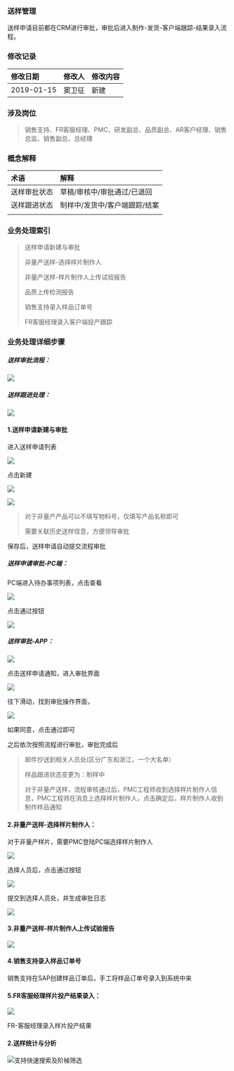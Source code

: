 ### 送样管理

送样申请目前都在CRM进行审批，审批后进入制作-发货-客户端跟踪-结果录入流程。

### 修改记录

| 修改日期 | 修改人 | 修改内容 |
| :--- | :--- | :--- |
| 2019-01-15 | 窦卫征 | 新建 |

### 涉及岗位

> 销售支持、FR客服经理、PMC、研发副总、品质副总、AR客户经理、销售总监、销售副总、总经理

### 概念解释

| 术语 | 解释 |
| :--- | :--- |
| 送样审批状态 | 草稿/审核中/审批通过/已退回 |
| 送样跟进状态 | 制样中/发货中/客户端跟踪/结案 |
|  |  |

### 业务处理索引

> 送样申请新建与审批
>
> 非量产送样-选择样片制作人
>
> 非量产送样-样片制作人上传试验报告
>
> 品质上传检测报告
>
> 销售支持录入样品订单号
>
> FR客服经理录入客户端投产跟踪

### 业务处理详细步骤

##### 送样审批流程：

![](/assets/songysplc)

##### 送样跟进处理：

![](/assets/soongygjlc)

#### 1.送样申请新建与审批

进入送样申请列表

![](/assets/sysqlb20182.png)

点击新建

![](/assets/syjbxx29101.png)

![](/assets/ypxxylssy2811.png)

> 对于非量产产品可以不填写物料号，仅填写产品名称即可
>
> 需要关联历史送样信息，方便领导审批

保存后，送样申请自动提交流程审批

##### 送样申请审批-PC端：

PC端进入待办事项列表，点击查看

![](/assets/pzspjm281021.png)

点击通过按钮

![](/assets/pzspdj28101.png)

##### 送样审批-APP：

![](/assets/lalsja1122.png)

点击送样申请通知，进入审批界面

![](/assets/import182111.png)

往下滑动，找到审批操作界面，

![](/assets/spczjm1825.png)

如果同意，点击通过即可

之后依次按照流程进行审批，审批完成后

> 邮件抄送到相关人员处\(区分广东和浙江，一个大名单）
>
> 样品跟进状态变更为：制样中
>
> 对于非量产送样，流程审核通过后，PMC工程师收到选择样片制作人信息，PMC工程师在消息上选择样片制作人，点击确定后，样片制作人收到制作样品通知

#### 2.非量产送样-选择样片制作人：

对于非量产样片，需要PMC登陆PC端选择样片制作人

![](/assets/PMCxxz28102.png)

选择人员后，点击通过按钮

![](/assets/djtgan28102.png)

提交到选择人员处，并生成审批日志

![](/assets/ypsprz28101.png)

#### 3.非量产送样-样片制作人上传试验报告

![](/assets/ypsybglr2911.png)

#### 4.销售支持录入样品订单号

销售支持在SAP创建样品订单后，手工将样品订单号录入到系统中来

#### 5.FR客服经理样片投产结果录入：

![](/assets/yptcjglr29191.png)

FR-客服经理录入样片投产结果

#### 2.送样统计与分析

![](/assets/ypsqdql28101.png)支持快速搜索及阶梯筛选

